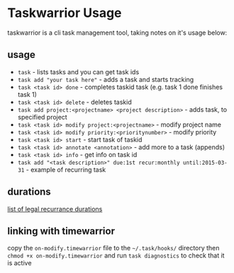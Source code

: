 # Taskwarrior Usage #

taskwarrior is a cli task management tool, taking notes on it's usage below:

## usage ##


- `task` - lists tasks and you can get task ids
- `task add "your task here"` - adds a task and starts tracking
- `task <task id> done` - completes taskid task (e.g. task 1 done finishes task 1)
- `task <task id> delete` - deletes taskid
- `task add project:<projectname> <project description>` - adds task, to specified project
- `task <task id> modify project:<projectname>` - modify project name 
- `task <task id> modify priority:<prioritynumber>` - modify priority
- `task <task id> start` - start task of taskid
- `task <task id> annotate <annotation>` - add more to a task (appends)
- `task <task id> info` - get info on task id
- `task add "<task description>" due:1st recur:monthly until:2015-03-31` - example of recurring task

## durations ##

[list of legal recurrance durations](https://taskwarrior.org/docs/durations.html)

## linking with timewarrior ##

copy the `on-modify.timewarrior` file to the `~/.task/hooks/` directory
then `chmod +x on-modify.timewarrior` and run `task diagnostics` to check that it is active


